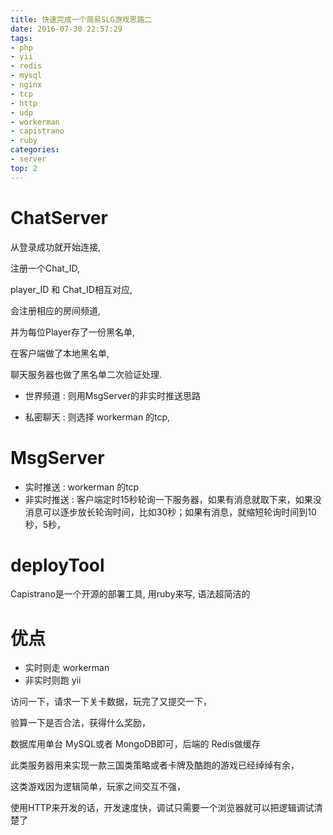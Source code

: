 ```yaml
---
title: 快速完成一个简易SLG游戏思路二
date: 2016-07-30 22:57:29
tags:
- php
- yii
- redis
- mysql
- nginx
- tcp
- http
- udp
- workerman
- capistrano
- ruby
categories:
- server
top: 2
---
```




# ChatServer



从登录成功就开始连接, 

注册一个Chat_ID, 

player_ID 和 Chat_ID相互对应, 

会注册相应的房间频道, 

并为每位Player存了一份黑名单, 

在客户端做了本地黑名单, 

聊天服务器也做了黑名单二次验证处理.

- 世界频道 : 则用MsgServer的非实时推送思路

- 私密聊天 : 则选择 workerman 的tcp, 




# MsgServer

- 实时推送 : workerman 的tcp
- 非实时推送 : 客户端定时15秒轮询一下服务器，如果有消息就取下来，如果没消息可以逐步放长轮询时间，比如30秒；如果有消息，就缩短轮询时间到10秒，5秒，

<!-- more -->

# deployTool

Capistrano是一个开源的部署工具, 用ruby来写, 语法超简洁的

# 优点

- 实时则走 workerman 
- 非实时则跑 yii

访问一下，请求一下关卡数据，玩完了又提交一下，

验算一下是否合法，获得什么奖励，

数据库用单台 MySQL或者 MongoDB即可，后端的 Redis做缓存

此类服务器用来实现一款三国类策略或者卡牌及酷跑的游戏已经绰绰有余，

这类游戏因为逻辑简单，玩家之间交互不强，

使用HTTP来开发的话，开发速度快，调试只需要一个浏览器就可以把逻辑调试清楚了